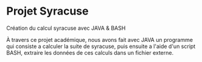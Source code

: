 # Projet Syracuse
 Création du calcul syracuse avec JAVA & BASH
 
 
 À travers ce projet académique, nous avons fait avec JAVA un programme 
 qui consiste a calculer la suite de syracuse, puis ensuite a l'aide d'un
 script BASH, extraire les données de ces calculs dans un fichier externe.
